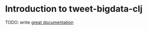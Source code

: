 # Introduction to tweet-bigdata-clj

TODO: write [great documentation](http://jacobian.org/writing/great-documentation/what-to-write/)
